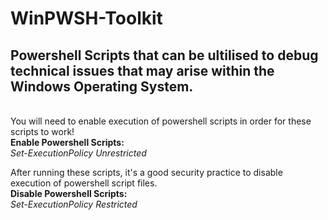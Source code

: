 # WinPWSH-Toolkit
Powershell Scripts that can be ultilised to debug technical issues that may arise within the Windows Operating System.
<br>
----------------------------------------------------------------------------------------------------------------------
<br>
You will need to enable execution of powershell scripts in order for these scripts to work!
<br>
<b>Enable Powershell Scripts:</b>
<br><i>Set-ExecutionPolicy Unrestricted</i>
<br>

After running these scripts, it's a good security practice to disable execution of powershell script files.
<br>
<b>Disable Powershell Scripts:</b>
<br><i>Set-ExecutionPolicy Restricted</i>
